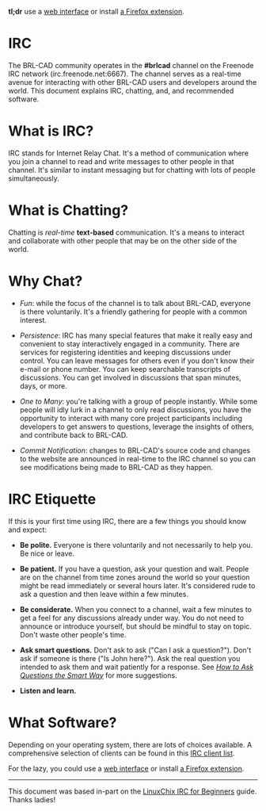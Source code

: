 **tl;dr** use a [web interface](http://webchat.freenode.net/) or install
[a Firefox
extension](https://addons.mozilla.org/en-US/firefox/addon/chatzilla/).

# IRC

The BRL-CAD community operates in the **\#brlcad** channel on the
Freenode IRC network (irc.freenode.net:6667). The channel serves as a
real-time avenue for interacting with other BRL-CAD users and developers
around the world. This document explains IRC, chatting, and, and
recommended software.

# What is IRC?

IRC stands for Internet Relay Chat. It's a method of communication where
you join a channel to read and write messages to other people in that
channel. It's similar to instant messaging but for chatting with lots of
people simultaneously.

# What is Chatting?

Chatting is *real-time* **text-based** communication. It's a means to
interact and collaborate with other people that may be on the other side
of the world.

# Why Chat?

-   *Fun*: while the focus of the channel is to talk about BRL-CAD,
    everyone is there voluntarily. It's a friendly gathering for people
    with a common interest.

<!-- -->

-   *Persistence*: IRC has many special features that make it really
    easy and convenient to stay interactively engaged in a community.
    There are services for registering identities and keeping
    discussions under control. You can leave messages for others even if
    you don't know their e-mail or phone number. You can keep searchable
    transcripts of discussions. You can get involved in discussions that
    span minutes, days, or more.

<!-- -->

-   *One to Many*: you're talking with a group of people instantly.
    While some people will idly lurk in a channel to only read
    discussions, you have the opportunity to interact with many core
    project participants including developers to get answers to
    questions, leverage the insights of others, and contribute back to
    BRL-CAD.

<!-- -->

-   *Commit Notification*: changes to BRL-CAD's source code and changes
    to the website are announced in real-time to the IRC channel so you
    can see modifications being made to BRL-CAD as they happen.

# IRC Etiquette

If this is your first time using IRC, there are a few things you should
know and expect:

-   **Be polite.** Everyone is there voluntarily and not necessarily to
    help you. Be nice or leave.

<!-- -->

-   **Be patient.** If you have a question, ask your question and wait.
    People are on the channel from time zones around the world so your
    question might be read immediately or several hours later. It's
    considered rude to ask a question and then leave within a few
    minutes.

<!-- -->

-   **Be considerate.** When you connect to a channel, wait a few
    minutes to get a feel for any discussions already under way. You do
    not need to announce or introduce yourself, but should be mindful to
    stay on topic. Don't waste other people's time.

<!-- -->

-   **Ask smart questions.** Don't ask to ask ("Can I ask a question?").
    Don't ask if someone is there ("Is John here?"). Ask the real
    question you intended to ask them and wait patiently for a response.
    See *[How to Ask Questions the Smart
    Way](http://www.catb.org/esr/faqs/smart-questions.html)* for more
    suggestions.

<!-- -->

-   **Listen and learn.**

# What Software?

Depending on your operating system, there are lots of choices available.
A comprehensive selection of clients can be found in this [IRC client
list](http://www.ircreviews.org/clients/).

For the lazy, you could use a [web
interface](http://webchat.freenode.net/) or install [a Firefox
extension](https://addons.mozilla.org/en-US/firefox/addon/chatzilla/).

------------------------------------------------------------------------

This document was based in-part on the [LinuxChix IRC for
Beginners](http://www.linuxchix.org/irc-beginners.html) guide. Thanks
ladies!